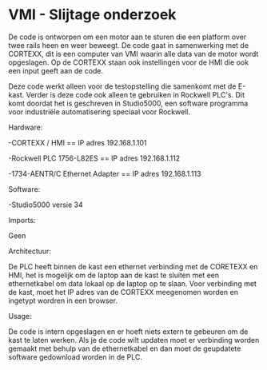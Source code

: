 # VMI - Slijtage onderzoek
De code is ontworpen om een motor aan te sturen die een platform over twee rails heen en weer beweegt. De code gaat in samenwerking met de CORTEXX, dit is een computer van VMI waarin alle data van de motor wordt opgeslagen. Op de CORTEXX staan ook instellingen voor de HMI die ook een input geeft aan de code.

Deze code werkt alleen voor de testopstelling die samenkomt met de E-kast. Verder is deze code ook alleen te gebruiken in Rockwell PLC's. Dit komt doordat het is geschreven in Studio5000, een software programma voor industriële automatisering speciaal voor Rockwell.

Hardware:

-CORTEXX / HMI == IP adres 192.168.1.101 

-Rockwell PLC 1756-L82ES == IP adres 192.168.1.112

-1734-AENTR/C Ethernet Adapter == IP adres 192.168.1.113


Software:

-Studio5000 versie 34


Imports:

Geen


Architectuur:

De PLC heeft binnen de kast een ethernet verbinding met de CORETEXX en HMI, het is mogelijk om de laptop aan de kast te sluiten met een ethernetkabel om data lokaal op de laptop op te slaan. Voor verbinding met de kast, moet het IP adres van de CORTEXX meegenomen worden en ingetypt wordren in een browser.


Usage:

De code is intern opgeslagen en er hoeft niets extern te gebeuren om de kast te laten werken. Als je de code wilt updaten moet er verbinding worden gemaakt met behulp van de ethernetkabel en dan moet de geupdatete software gedownload worden in de PLC.
